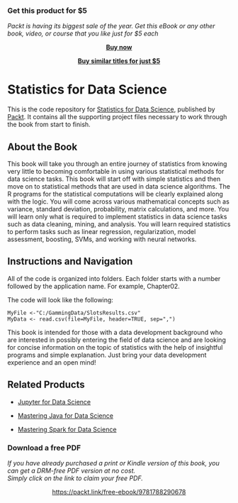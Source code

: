 
### Get this product for $5

<i>Packt is having its biggest sale of the year. Get this eBook or any other book, video, or course that you like just for $5 each</i>


<b><p align='center'>[Buy now](https://packt.link/9781788290678)</p></b>


<b><p align='center'>[Buy similar titles for just $5](https://subscription.packtpub.com/search)</p></b>


# Statistics for Data Science
This is the code repository for [Statistics for Data Science](https://www.packtpub.com/big-data-and-business-intelligence/statistics-data-science?utm_source=github&utm_medium=repository&utm_campaign=9781788290678), published by [Packt](https://www.packtpub.com/?utm_source=github). It contains all the supporting project files necessary to work through the book from start to finish.
## About the Book
This book will take you through an entire journey of statistics from knowing very little to becoming comfortable in using various statistical methods for data science tasks. This book will start off with simple statistics and then move on to statistical methods that are used in data science algorithms. The R programs for the statistical computations will be clearly explained along with the logic. You will come across various mathematical concepts such as variance, standard deviation, probability, matrix calculations, and more. You will learn only what is required to implement statistics in data science tasks such as data cleaning, mining, and analysis. You will learn required statistics to perform tasks such as linear regression, regularization, model assessment, boosting, SVMs, and working with neural networks.
## Instructions and Navigation
All of the code is organized into folders. Each folder starts with a number followed by the application name. For example, Chapter02.



The code will look like the following:
```
MyFile <-"C:/GammingData/SlotsResults.csv" 
MyData <- read.csv(file=MyFile, header=TRUE, sep=",") 
```

This book is intended for those with a data development background who are interested in possibly entering the field of data science and are looking for concise information on the topic of statistics with the help of insightful programs and simple explanation. Just bring your data development experience and an open mind!

## Related Products
* [Jupyter for Data Science](https://www.packtpub.com/big-data-and-business-intelligence/jupyter-data-science?utm_source=github&utm_medium=repository&utm_campaign=9781785880070)

* [Mastering Java for Data Science](https://www.packtpub.com/big-data-and-business-intelligence/mastering-java-data-science?utm_source=github&utm_medium=repository&utm_campaign=9781782174271)

* [Mastering Spark for Data Science](https://www.packtpub.com/big-data-and-business-intelligence/mastering-spark-data-science?utm_source=github&utm_medium=repository&utm_campaign=9781785882142)
### Download a free PDF

 <i>If you have already purchased a print or Kindle version of this book, you can get a DRM-free PDF version at no cost.<br>Simply click on the link to claim your free PDF.</i>
<p align="center"> <a href="https://packt.link/free-ebook/9781788290678">https://packt.link/free-ebook/9781788290678 </a> </p>